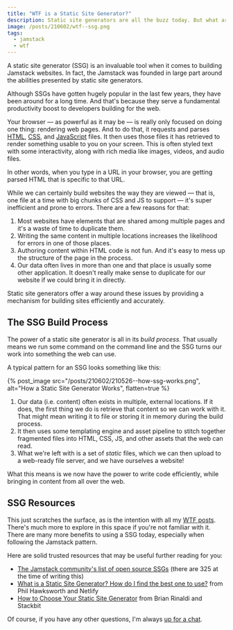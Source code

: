```yaml
---
title: "WTF is a Static Site Generator?"
description: Static site generators are all the buzz today. But what are they really? And how do they fit into the Jamstack?
image: /posts/210602/wtf--ssg.png
tags:
  - jamstack
  - wtf
---
```


A static site generator (SSG) is an invaluable tool when it comes to building Jamstack websites. In fact, the Jamstack was founded in large part around the abilities presented by static site generators.

Although SSGs have gotten hugely popular in the last few years, they have been around for a long time. And that's because they serve a fundamental productivity boost to developers building for the web.

Your browser — as powerful as it may be — is really only focused on doing one thing: rendering web pages. And to do that, it requests and parses [HTML](/posts/wtf-is-html/), [CSS](/posts/wtf-is-css/), and [JavaScript](/posts/wtf-is-javascript/) files. It then uses those files it has retrieved to render something usable to you on your screen. This is often styled text with some interactivity, along with rich media like images, videos, and audio files.

In other words, when you type in a URL in your browser, you are getting parsed HTML that is specific to that URL.

While we can certainly build websites the way they are viewed — that is, one file at a time with big chunks of CSS and JS to support — it's super inefficient and prone to errors. There are a few reasons for that:

1. Most websites have elements that are shared among multiple pages and it's a waste of time to duplicate them.
2. Writing the same content in multiple locations increases the likelihood for errors in one of those places.
3. Authoring content within HTML code is not fun. And it's easy to mess up the structure of the page in the process.
4. Our data often lives in more than one and that place is usually some other application. It doesn't really make sense to duplicate for our website if we could bring it in directly.

Static site generators offer a way around these issues by providing a mechanism for building sites efficiently and accurately.

## The SSG Build Process

The power of a static site generator is all in its _build process_. That usually means we run some command on the command line and the SSG turns our work into something the web can use.

A typical pattern for an SSG looks something like this:

{% post_image
    src="/posts/210602/210526--how-ssg-works.png",
    alt="How a Static Site Generator Works",
    flatten=true %}

1. Our data (i.e. content) often exists in multiple, external locations. If it does, the first thing we do is retrieve that content so we can work with it. That might mean writing it to file or storing it in memory during the build process.
2. It then uses some templating engine and asset pipeline to stitch together fragmented files into HTML, CSS, JS, and other assets that the web can read.
3. What we're left with is a set of _static_ files, which we can then upload to a web-ready file server, and we have ourselves a website!

What this means is we now have the power to write code efficiently, while bringing in content from all over the web.

## SSG Resources

This just scratches the surface, as is the intention with all my [WTF posts](/topics/wtf/). There's much more to explore in this space if you're not familiar with it. There are many more benefits to using a SSG today, especially when following the Jamstack pattern.

Here are solid trusted resources that may be useful further reading for you:

- [The Jamstack community's list of open source SSGs](https://jamstack.org/generators/) (there are 325 at the time of writing this)
- [What is a Static Site Generator? How do I find the best one to use?](https://www.netlify.com/blog/2020/04/14/what-is-a-static-site-generator-and-3-ways-to-find-the-best-one/) from Phil Hawksworth and Netlify
- [How to Choose Your Static Site Generator](https://www.stackbit.com/blog/choosing-your-ssg/) from Brian Rinaldi and Stackbit

Of course, if you have any other questions, I'm always [up for a chat](https://twitter.com/seancdavis29).
